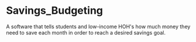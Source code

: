 # Savings_Budgeting
A software that tells students and low-income HOH's how much money they need to save each month in order to reach a desired savings goal.
